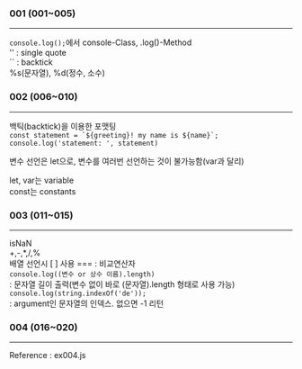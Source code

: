 ### 001 (001~005)
-----
`console.log();`에서 console-Class, .log()-Method  
'' : single quote  
`` : backtick  
%s(문자열), %d(정수, 소수)  
  
### 002 (006~010)
-----
백틱(backtick)을 이용한 포맷팅  
``const statement = `${greeting}! my name is ${name}`;``  
`console.log('statement: ', statement)`  
  
변수 선언은 let으로, 변수를 여러번 선언하는 것이 불가능함(var과 달리)  
  
let, var는 variable  
const는 constants  
  
### 003 (011~015)
-----
isNaN  
+,-,*,/,%  
배열 선언시 [ ] 사용
=== : 비교연산자  
`console.log((변수 or 상수 이름).length)`  
: 문자열 길이 출력(변수 없이 바로 (문자열).length 형태로 사용 가능)  
`console.log(string.indexOf('de'));`  
: argument인 문자열의 인덱스. 없으면 -1 리턴

### 004 (016~020)
-----
Reference : ex004.js
